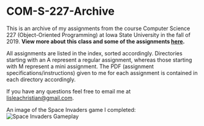 # COM-S-227-Archive
This is an archive of my assignments from the course Computer Science 227 (Object-Oriented Programming) at Iowa State University in the fall of 2019. **View more about this class and some of the assignments [here](https://www.christianlisle.com/computer-science-227-object-oriented-programming/).**

All assignments are listed in the index, sorted accordingly. Directories starting with an A represent a regular assignment, whereas those starting with M represent a mini assignment.
The PDF (assignment specifications/instructions) given to me for each assignment is contained in each directory accordingly.

If you have any questions feel free to email me at lisleachristian@gmail.com.

An image of the Space Invaders game I completed:
![Space Invaders Gameplay](https://christianlisle.com/wp-content/uploads/2020/01/Space-Invaders-Mobile.png)
